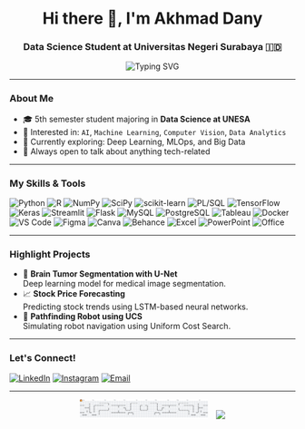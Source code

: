 <h1 align="center">Hi there 👋, I'm Akhmad Dany</h1>
<h3 align="center">Data Science Student at Universitas Negeri Surabaya 🇮🇩</h3>

<p align="center">
  <img src="https://readme-typing-svg.demolab.com?font=Fira+Code&duration=2000&pause=1000&color=3EB489&center=true&vCenter=true&width=435&lines=Welcome+to+my+GitHub!;I+love+working+on+AI+%26+Data+Science;Let’s+build+awesome+projects+together!" alt="Typing SVG" />
</p>

---

### About Me

- 🎓 5th semester student majoring in **Data Science at UNESA**
- 🤖 Interested in: `AI`, `Machine Learning`, `Computer Vision`, `Data Analytics`
- 🌱 Currently exploring: Deep Learning, MLOps, and Big Data
- 💬 Always open to talk about anything tech-related

---

### My Skills & Tools

![Python](https://img.shields.io/badge/Python-FFD43B?style=for-the-badge&logo=python&logoColor=blue) ![R](https://img.shields.io/badge/R-276DC3?style=for-the-badge&logo=r&logoColor=white) ![NumPy](https://img.shields.io/badge/Numpy-777BB4?style=for-the-badge&logo=numpy&logoColor=white) ![SciPy](https://img.shields.io/badge/SciPy-654FF0?style=for-the-badge&logo=scipy&logoColor=white) ![scikit-learn](https://img.shields.io/badge/scikit_learn-F7931E?style=for-the-badge&logo=scikit-learn&logoColor=white) ![PL/SQL](https://img.shields.io/badge/PLSQL-F80000?style=for-the-badge&logo=oracle&logoColor=black) ![TensorFlow](https://img.shields.io/badge/TensorFlow-FF6F00?style=for-the-badge&logo=tensorflow&logoColor=white) ![Keras](https://img.shields.io/badge/Keras-FF0000?style=for-the-badge&logo=keras&logoColor=white) ![Streamlit](https://img.shields.io/badge/Streamlit-FF4B4B?style=for-the-badge&logo=streamlit&logoColor=white) ![Flask](https://img.shields.io/badge/Flask-000000?style=for-the-badge&logo=flask&logoColor=white) ![MySQL](https://img.shields.io/badge/MySQL-005C84?style=for-the-badge&logo=mysql&logoColor=white) ![PostgreSQL](https://img.shields.io/badge/PostgreSQL-316192?style=for-the-badge&logo=postgresql&logoColor=white) ![Tableau](https://img.shields.io/badge/Tableau-E97627?style=for-the-badge&logo=tableau&logoColor=white) ![Docker](https://img.shields.io/badge/Docker-2CA5E0?style=for-the-badge&logo=docker&logoColor=white) ![VS Code](https://img.shields.io/badge/VSCode-0078D4?style=for-the-badge&logo=visual%20studio%20code&logoColor=white) ![Figma](https://img.shields.io/badge/Figma-F24E1E?style=for-the-badge&logo=figma&logoColor=white) ![Canva](https://img.shields.io/badge/Canva-00C4CC?style=for-the-badge&logo=canva&logoColor=white) ![Behance](https://img.shields.io/badge/Behance-0054F7?style=for-the-badge&logo=behance&logoColor=white) ![Excel](https://img.shields.io/badge/Microsoft_Excel-217346?style=for-the-badge&logo=microsoft-excel&logoColor=white) ![PowerPoint](https://img.shields.io/badge/Microsoft_PowerPoint-B7472A?style=for-the-badge&logo=microsoft-powerpoint&logoColor=white) ![Office](https://img.shields.io/badge/Microsoft_Office-D83B01?style=for-the-badge&logo=microsoft-office&logoColor=white)

---

### Highlight Projects

- 🧠 **Brain Tumor Segmentation with U-Net**  
  Deep learning model for medical image segmentation.
- 📈 **Stock Price Forecasting**  
  Predicting stock trends using LSTM-based neural networks.
- 🤖 **Pathfinding Robot using UCS**  
  Simulating robot navigation using Uniform Cost Search.

---

### Let's Connect!

[![LinkedIn](https://img.shields.io/badge/-LinkedIn-0A66C2?style=flat&logo=linkedin&logoColor=white)](https://linkedin.com/in/akhmaddany) [![Instagram](https://img.shields.io/badge/-Instagram-E4405F?style=flat&logo=instagram&logoColor=white)](https://instagram.com/yourhandle) [![Email](https://img.shields.io/badge/-Email-D14836?style=flat&logo=gmail&logoColor=white)](mailto:akhmaddany@example.com)

---
<p align="center">
  <img src="https://raw.githubusercontent.com/akhmaddany234/akhmaddany234/output/pacman-contribution-graph.svg" width="45%" style="margin-right: 10px;" />
  <img src="https://media4.giphy.com/media/OLPQ6z2hlHmwFc4Hso/giphy.gif" width="7%" />
</p>



